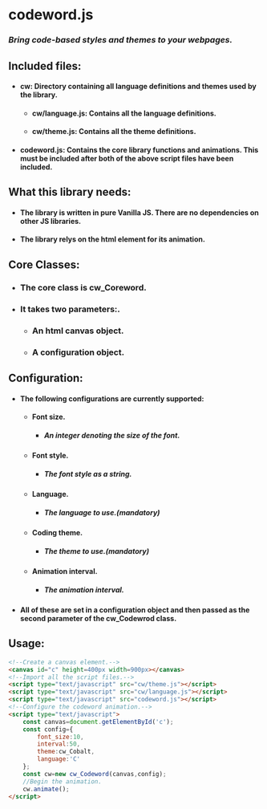 # codeword.js

### *Bring code-based styles and themes to your webpages.*

## Included files:

- #### cw: Directory containing all language definitions and themes used by the library.
    - #### cw/language.js:  Contains all the language definitions.
    - #### cw/theme.js:  Contains all the theme definitions.
- #### codeword.js: Contains the core library functions and animations. This must be included after both of the above script files have been included.

## What this library needs:

- #### The library is written in pure Vanilla JS. There are no dependencies on other JS libraries.
- #### The library relys on the <canvas> html element for its animation.

## Core Classes:

- ### The core class is cw_Coreword.
- ### It takes two parameters:.
    - ### An html canvas object.
    - ### A configuration object.

## Configuration:

- #### The following configurations are currently supported:
    - #### Font size.
        - ##### An integer denoting the size of the font.
    - #### Font style.
        - ##### The font style as a string.
    - #### Language.
        - ##### The language to use.(mandatory)
    - #### Coding theme.
        - ##### The theme to use.(mandatory)
    - #### Animation interval.
        - ##### The animation interval.
- #### All of these are set in a configuration object and then passed as the second parameter of the cw_Codewrod class.

## Usage:

```html
<!--Create a canvas element.-->
<canvas id="c" height=400px width=900px></canvas>
<!--Import all the script files.-->
<script type="text/javascript" src="cw/theme.js"></script>
<script type="text/javascript" src="cw/language.js"></script>
<script type="text/javascript" src="codeword.js"></script>
<!--Configure the codeword animation.-->
<script type="text/javascript">
	const canvas=document.getElementById('c');
	const config={
		font_size:10,
		interval:50,
		theme:cw_Cobalt,
		language:'C'
	};
	const cw=new cw_Codeword(canvas,config);
	//Begin the animation.
	cw.animate();
</script>
```


